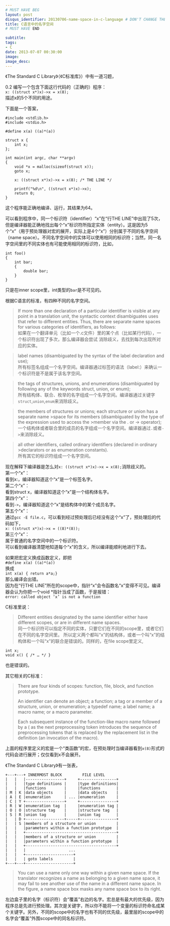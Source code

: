 ```yaml
---
# MUST HAVE BEG
layout: post
disqus_identifier: 20130706-name-space-in-c-language # DON'T CHANGE THE VALUE ONCE SET
title: C语言中的名字空间
# MUST HAVE END

subtitle:
tags: 
- C
date: 2013-07-07 00:30:00
image:
image_desc:
---
```

《The Standard C Library》（《C标准库》）中有一道习题，

0.2 编写一个包含下面这行代码的（正确的）程序：    
`x: ((struct x*)x)->x = x(8);`    
描述x的5个不同的用途。

下面是一个答案，

    #include <stdlib.h>
    #include <stdio.h>
	
	#define x(a) ((a)*(a))
	
	struct x {
	    int x;
	};
	
	int main(int argc, char **argv)
	{
	    void *x = malloc(sizeof(struct x)); 
	    goto x;
	
	    x: ((struct x*)x)->x = x(8); /* THE LINE */
	    
	    printf("%d\n", ((struct x*)x)->x);
	    return 0;
	}
    
	
这个程序能正确地编译、运行，其结果为64。     

<!--more-->
可以看到程序中，同一个标识符（identifier）“x”在“行THE LINE”中出现了5次，但是编译器能正确地找出每个“x”标识符所指定实体（entity）。这是因为5个“x”（用于预处理器对宏的展开，实际上是4个“x”）分别属于不同的名字空间（name space）。不同名字空间中的实体可以使用相同的标识符；当然，同一名字空间里的不同实体也有可能使用相同的标识符，比如，

	int foo()
	{
		int bar;
		{
			double bar;
		}
	}
	
只是在inner scope里，int类型的`bar`是不可见的。

根据C语言的标准，有四种不同的名字空间。    
>If more than one declaration of a particular identifier is visible at any point in a 
>translation unit, the syntactic context disambiguates uses that refer to different 
>entities. Thus, there are separate name spaces for various categories of identifiers, 
>as follows:    
>如果在一个翻译单元（比如一个.c文件）里的某个点（比如某行代码），一个标识符出现了多次，那么编译器会尝试
>消除歧义，去找到每次出现所对应的实体。


>label names (disambiguated by the syntax of the label declaration and use);    
>所有标签名组成一个名字空间。编译器通过标签的语法（label:）来确认一个标识符是不是属于该名字空间。


>the tags of structures, unions, and enumerations (disambiguated by following any
>of the keywords struct, union, or enum);    
>所有结构体、联合、枚举的名字组成一个名字空间。编译器通过关键字`struct`,`union`,`enum`来消除歧义。    


>the members of structures or unions; each structure or union has a separate name >space for its members (disambiguated by the type of the expression used to access the >member via the . or -> operator);    
>一个结构体或者联合里的成员的名字组成一个名字空间。编译器通过`.`或者`->`来消除歧义。


>all other identifiers, called ordinary identifiers (declared in ordinary >declarators or as enumeration constants).    
>所有其它的标识符组成一个名字空间。


现在解释下编译器是怎么对`x: ((struct x*)x)->x = x(8);`消除歧义的。     
第一个“x”：     
看到x:，编译器知道这个“x”是一个标签名字。     
第二个“x”：    
看到struct x，编译器知道这个“x”是一个结构体名字。    
第四个“x”：    
看到`->`，编译器知道这个“x”是结构体中的某个成员名字。    
第五个“x”：    
通过`gcc -E file.c`，可以看到经过预处理后已经没有这个“x”了，预处理后的代码如下，    
`x: ((struct x*)x)->x = ((8)*(8));`    
第三个“x”：    
属于普通的名字空间中的一个标识符。    
可以看到编译器清楚地知道每个“x”的含义，所以编译能顺利地进行下去。    

如果把宏定义换成函数定义，即把    
`#define x(a) ((a)*(a))`    
换成    
`int x(a) { return a*a;}`    
那么编译会出错。    
因为在“行THE LINE”所在的scope中，指针“x”会令函数名“x”变得不可见。编译器会认为你把一个void \*指针当成了函数，于是报错：    
`error: called object ‘x’ is not a function`

C标准里说：

>Different entities designated by the same identifier either have different scopes, or are in different name spaces.     
>同一个标识符可以指定不同的实体，只要它们在不同的scope里，或者它们在不同的名字空间里。
所以定义两个都叫“x”的结构体，或者一个叫“x”的结构体和一个叫“x”的联合是错误的。同样的，在file scope里定义,

	int x;
	void x() { /* … */ }
也是错误的。

其它相关的C标准：

>There are four kinds of scopes: function, file, block, and function prototype.
>
>An identifier can denote an object; a function; a tag or a member of a structure, union, or enumeration; a typedef name; a label name; a macro name; or a macro parameter.
>
>Each subsequent instance of the function-like macro name followed by a ( as the next preprocessing token introduces the sequence of preprocessing tokens that is replaced by the replacement list in the definition (an invocation of the macro).    

上面的程序里定义的宏是一个“类函数”的宏，在预处理时当编译器看到`x(8)`形式的代码会进行展开；仅仅看到x不会展开。

《The Standard C Library》有一张表，

	+---+---+ INNERMOST BLOCK         FILE LEVEL
	|   |   |-----------------+     +----------------+
	|   |   |type definitions |     |type definitions|
	|   |   |functions        |     |functions       |
	| M | K |data objects     |     |data objects    |
	| A | E |enumeration      | ... |enumeration     |
	| C | Y +-----------------+     +----------------+
	| R | W |enumeration tag  |     |enumeration tag |
	| O | O |structure tag    |     |structure tag   |
	| S | R |union tag        |     |union tag       |
	|   | D +-----------------+-----+----------------+
	|   | S |members of a structure or union         |
	|   |   |parameters within a function prototype  |
	|   |   +----------------------------------------+
	|   |   |members of a structure or union         |
	|   |   |parameters within a function prototype  |
	|   |   +----------------------------------------+
	|   |   |                   ...
	|   |   +---------------------+
	|   |   | goto labels         |
	+---+---+---------------------+
>You can use a name only one way within a given name space. If the translator recognizes a name as belonging to a given name space, it may fail to see another use of the name in a different name space. In the figure, a name space box masks any name space box to its right.

左边盒子里的名字（标识符）会“覆盖”右边的名字。宏总是有最大的优先级，因为程序总是先进行预处理。其次是关键字，所以你不能将一个变量的标识符命名成某个关键字。另外，不同的scope中的名字也有不同的优先级，最里层的scope中的名字会“覆盖”外围scope中的同名标识符。


